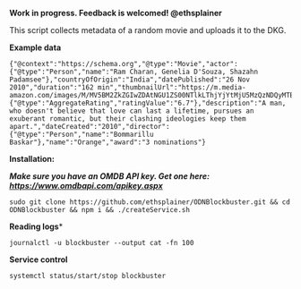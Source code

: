 **Work in progress. Feedback is welcomed! @ethsplainer**
</br>

This script collects metadata of a random movie and uploads it to the DKG.

**Example data**
```
{"@context":"https://schema.org","@type":"Movie","actor":{"@type":"Person","name":"Ram Charan, Genelia D'Souza, Shazahn Padamsee"},"countryOfOrigin":"India","datePublished":"26 Nov 2010","duration":"162 min","thumbnailUrl":"https://m.media-amazon.com/images/M/MV5BM2ZkZGIwZDAtNGU1ZS00NTlkLThjYjYtMjU5MzQzNDQyMTBmXkEyXkFqcGdeQXVyODA2ODM3NDQ@._V1_SX300.jpg","aggregateRating":{"@type":"AggregateRating","ratingValue":"6.7"},"description":"A man, who doesn't believe that love can last a lifetime, pursues an exuberant romantic, but their clashing ideologies keep them apart.","dateCreated":"2010","director":{"@type":"Person","name":"Bommarillu Baskar"},"name":"Orange","award":"3 nominations"}
```

**Installation:**

***Make sure you have an OMDB API key. Get one here: https://www.omdbapi.com/apikey.aspx***
```
sudo git clone https://github.com/ethsplainer/ODNBlockbuster.git && cd ODNBlockbuster && npm i && ./createService.sh
```
**Reading logs***
```
journalctl -u blockbuster --output cat -fn 100
```
**Service control**
```
systemctl status/start/stop blockbuster
```

